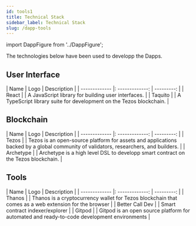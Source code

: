 ```yaml
---
id: tools1
title: Technical Stack
sidebar_label: Technical Stack
slug: /dapp-tools
---
```


import DappFigure from '../DappFigure';


The technologies below have been used to developp the Dapps.

## User Interface

| Name | Logo | Description |
| ------------- |: -------------: | ---------: |
| React | <DappFigure img='react-icon.svg' width='20%'/> | A JavaScript library for building user interfaces. |
| Taquito | <DappFigure img='taquito-logo.png' width='30%'/> | A TypeScript library suite for development on the Tezos blockchain. |

## Blockchain

| Name | Logo | Description |
| ------------- |: -------------: | ---------: |
| Tezos | <DappFigure img='tezos-logo.svg' width='70%'/> | Tezos is an open-source platform for assets and applications backed by a global community of validators, researchers, and builders. |
| Archetype | <DappFigure img='archetype.svg' width='100%'/> | Archetype is a high level DSL to developp smart contract on the Tezos blockchain. |
## Tools

| Name | Logo | Description |
| ------------- |: -------------: | ---------: |
| Thanos       | <DappFigure img='thanos-logo.png' width='30%'/> |  Thanos is a cryptocurrency wallet for Tezos blockchain that comes as a web extension for the browser |
| Better Call Dev | <DappFigure img='bcd-logo.png' width='80%'/> |  Smart contract indexer/explorer |
|  Gitpod  | <DappFigure img='gitpod-ddd.svg' width='70%'/> | Gitpod is an open source platform for automated and ready-to-code development environments  |



